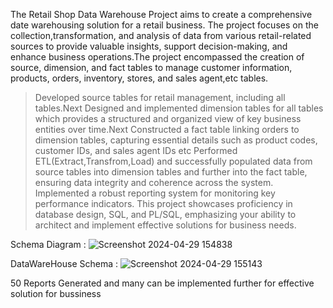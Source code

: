 The Retail Shop Data Warehouse Project aims to create a comprehensive date warehousing solution for a retail business. The project focuses on the collection,transformation, and analysis of data from various retail-related sources to provide valuable insights, support decision-making, and enhance business operations.The project encompassed the creation of source, dimension, and fact tables to manage customer information, products, orders, inventory, stores, and sales agent,etc tables.
>Developed source tables for retail management, including all tables.Next Designed and implemented dimension tables for all tables which provides a structured and organized view of key business entities over time.Next Constructed a fact table linking orders to dimension tables, capturing essential details such as product codes, customer IDs, and sales agent IDs etc 
>Performed ETL(Extract,Transfrom,Load) and successfully populated data from source tables into dimension tables and further into the fact table, ensuring data integrity and coherence across the system.
>Implemented a robust reporting system for monitoring key performance indicators.
This project showcases proficiency in database design, SQL, and PL/SQL, emphasizing your ability to architect and implement effective solutions for business needs.

Schema Diagram :
![Screenshot 2024-04-29 154838](https://github.com/Sum1008/Retail_Store_Mangemnet/assets/60834583/d6b37fd4-c607-408f-8cb8-e7b689e5c0f7)

DataWareHouse Schema :
![Screenshot 2024-04-29 155143](https://github.com/Sum1008/Retail_Store_Mangemnet/assets/60834583/d16a91d1-2d99-4983-adad-422d0eae837b)

50 Reports Generated and many can be implemented further for effective solution for bussiness

